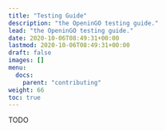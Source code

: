 ```yaml
---
title: "Testing Guide"
description: "the OpeninGO testing guide."
lead: "the OpeninGO testing guide."
date: 2020-10-06T08:49:31+00:00
lastmod: 2020-10-06T08:49:31+00:00
draft: false
images: []
menu:
  docs:
    parent: "contributing"
weight: 66
toc: true
---
```


TODO